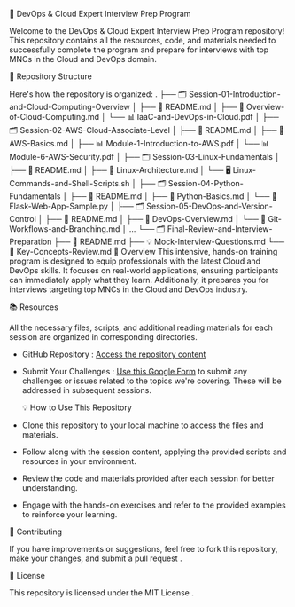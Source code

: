 🚀 DevOps & Cloud Expert Interview Prep Program

Welcome to the  DevOps & Cloud Expert Interview Prep Program  repository! This repository contains all the resources, code, and materials needed to successfully complete the program and prepare for interviews with top MNCs in the Cloud and DevOps domain.

📁 Repository Structure

Here's how the repository is organized:
.
├── 🗂️ Session-01-Introduction-and-Cloud-Computing-Overview
│   ├── 📄 README.md
│   ├── 📑 Overview-of-Cloud-Computing.md
│   └── 📊 IaaC-and-DevOps-in-Cloud.pdf
│
├── 🗂️ Session-02-AWS-Cloud-Associate-Level
│   ├── 📄 README.md
│   ├── 📝 AWS-Basics.md
│   ├── 📊 Module-1-Introduction-to-AWS.pdf
│   └── 📊 Module-6-AWS-Security.pdf
│
├── 🗂️ Session-03-Linux-Fundamentals
│   ├── 📄 README.md
│   ├── 📑 Linux-Architecture.md
│   └── 🖥️ Linux-Commands-and-Shell-Scripts.sh
│
├── 🗂️ Session-04-Python-Fundamentals
│   ├── 📄 README.md
│   ├── 📑 Python-Basics.md
│   └── 🐍 Flask-Web-App-Sample.py
│
├── 🗂️ Session-05-DevOps-and-Version-Control
│   ├── 📄 README.md
│   ├── 📑 DevOps-Overview.md
│   └── 🌳 Git-Workflows-and-Branching.md
│
...
└── 🗂️ Final-Review-and-Interview-Preparation
    ├── 📄 README.md
    ├── 💡 Mock-Interview-Questions.md
    └── 🧠 Key-Concepts-Review.md
📝 Overview
This intensive, hands-on training program is designed to equip professionals with the latest Cloud and DevOps skills. It focuses on real-world applications, ensuring participants can immediately apply what they learn. Additionally, it prepares you for interviews targeting top MNCs in the Cloud and DevOps industry.

📚 Resources

All the necessary files, scripts, and additional reading materials for each session are organized in corresponding directories. 

-  GitHub Repository : [Access the repository content](https://github.com/sa2408031/batch-repo.git)
-  Submit Your Challenges : [Use this Google Form](https://forms.gle/yprdPQpFXNbuaeMH8) to submit any challenges or issues related to the topics we're covering. These will be addressed in subsequent sessions.

   💡 How to Use This Repository

-  Clone  this repository to your local machine to access the files and materials.
-  Follow along  with the session content, applying the provided scripts and resources in your environment.
-  Review  the code and materials provided after each session for better understanding.
-  Engage  with the hands-on exercises and refer to the provided examples to reinforce your learning.

  🤝 Contributing

If you have improvements or suggestions, feel free to  fork  this repository, make your changes, and submit a  pull request .

   📜 License

This repository is licensed under the  MIT License .




